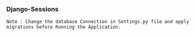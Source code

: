 ### Django-Sessions
  
    Note : Change the database Connection in Settings.py file and apply migrations before Running the Application.
